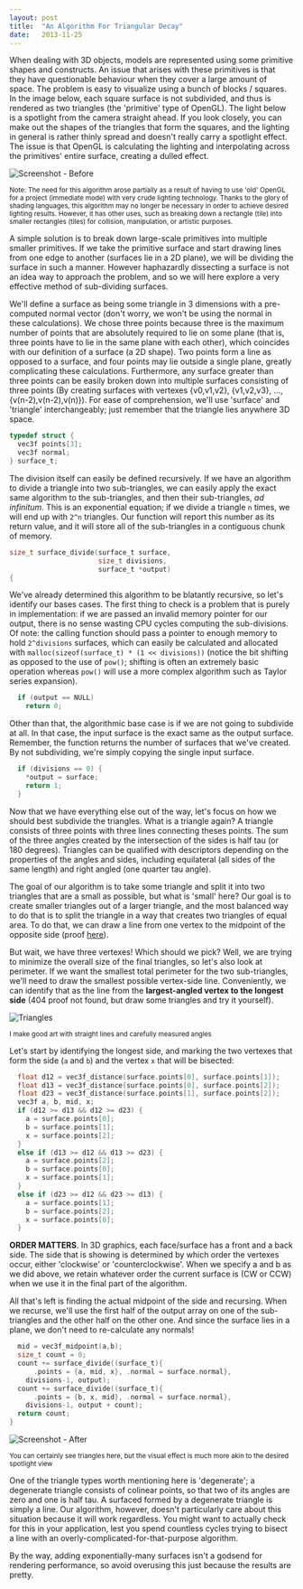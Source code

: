 ```yaml
---
layout: post
title:  "An Algorithm For Triangular Decay"
date:   2013-11-25
---
```


When dealing with 3D objects, models are represented using some primitive shapes and constructs.  An issue that arises with these primitives is that they have questionable behaviour when they cover a large amount of space.  The problem is easy to visualize using a bunch of blocks / squares.  In the image below, each square surface is not subdivided, and thus is rendered as two triangles (the 'primitive' type of OpenGL).  The light below is a spotlight from the camera straight ahead.  If you look closely, you can make out the shapes of the triangles that form the squares, and the lighting in general is rather thinly spread and doesn't really carry a spotlight effect.  The issue is that OpenGL is calculating the lighting and interpolating across the primitives' entire surface, creating a dulled effect.

![Screenshot - Before](/imgs/tileblocks_before.png)

<small>Note: The need for this algorithm arose partially as a result of having to use 'old' OpenGL for a project (immediate mode) with very crude lighting technology.  Thanks to the glory of shading languages, this algorithm may no longer be necessary in order to achieve desired lighting results.  However, it has other uses, such as breaking down a rectangle (tile) into smaller rectangles (tiles) for collision, manipulation, or artistic purposes.</small>

A simple solution is to break down large-scale primitives into multiple smaller primitives.  If we take the primitive surface and start drawing lines from one edge to another (surfaces lie in a 2D plane), we will be dividing the surface in such a manner.  However haphazardly dissecting a surface is not an idea way to approach the problem, and so we will here explore a very effective method of sub-dividing surfaces.

We'll define a surface as being some triangle in 3 dimensions with a pre-computed normal vector (don't worry, we won't be using the normal in these calculations).  We chose three points because three is the maximum number of points that are absolutely required to lie on some plane (that is, three points have to lie in the same plane with each other), which coincides with our definition of a surface (a 2D shape).  Two points form a line as opposed to a surface, and four points may lie outside a single plane, greatly complicating these calculations.  Furthermore, any surface greater than three points can be easily broken down into multiple surfaces consisting of three points (By creating surfaces with vertexes {v0,v1,v2}, {v1,v2,v3}, ..., {v(n-2),v(n-2),v(n)}).  For ease of comprehension, we'll use 'surface' and 'triangle' interchangeably; just remember that the triangle lies anywhere 3D space.

```c
typedef struct {
  vec3f points[3];
  vec3f normal;
} surface_t;
```

The division itself can easily be defined recursively.  If we have an algorithm to divide a triangle into two sub-triangles, we can easily apply the exact same algorithm to the sub-triangles, and then their sub-triangles, _ad infinitum_.  This is an exponential equation; if we divide a triangle `n` times, we will end up with `2^n` triangles.  Our function will report this number as its return value, and it will store all of the sub-triangles in a contiguous chunk of memory.

```c
size_t surface_divide(surface_t surface,
                      size_t divisions,
                      surface_t *output)
{
```

We've already determined this algorithm to be blatantly recursive, so let's identify our bases cases.  The first thing to check is a problem that is purely in implementation: if we are passed an invalid memory pointer for our output, there is no sense wasting CPU cycles computing the sub-divisions.  Of note: the calling function should pass a pointer to enough memory to hold `2^divisions` surfaces, which can easily be calculated and allocated with `malloc(sizeof(surface_t) * (1 << divisions))` (notice the bit shifting as opposed to the use of `pow()`; shifting is often an extremely basic operation whereas `pow()` will use a more complex algorithm such as Taylor series expansion).

```c
  if (output == NULL)
    return 0;
```

Other than that, the algorithmic base case is if we are not going to subdivide at all.  In that case, the input surface is the exact same as the output surface.  Remember, the function returns the number of surfaces that we've created.  By not subdividing, we're simply copying the single input surface.

```c
  if (divisions == 0) {
    *output = surface;
    return 1;
  }
```

Now that we have everything else out of the way, let's focus on how we should best subdivide the triangles.  What is a triangle again?  A triangle consists of three points with three lines connecting theses points.  The sum of the three angles created by the intersection of the sides is half tau (or 180 degrees).  Triangles can be qualified with descriptors depending on the properties of the angles and sides, including equilateral (all sides of the same length) and right angled (one quarter tau angle).

The goal of our algorithm is to take some triangle and split it into two triangles that are a small as possible, but what is 'small' here?  Our goal is to create smaller triangles out of a larger triangle, and the most balanced way to do that is to split the triangle in a way that creates two triangles of equal area.  To do that, we can draw a line from one vertex to the midpoint of the opposite side (proof [here](http://jwilson.coe.uga.edu/EMT668/EMAT6680.2000/Lehman/emat6690/bisecttri's/medians.html)).

But wait, we have three vertexes!  Which should we pick?  Well, we are trying to minimize the overall size of the final triangles, so let's also look at perimeter.  If we want the smallest total perimeter for the two sub-triangles, we'll need to draw the smallest possible vertex-side line.  Conveniently, we can identify that as the line from the **largest-angled vertex to the longest side** (404 proof not found, but draw some triangles and try it yourself).

![Triangles](/imgs/triangles.png)

<small>I make good art with straight lines and carefully measured angles</small>

Let's start by identifying the longest side, and marking the two vertexes that form the side (`a` and `b`) and the vertex `x` that will be bisected:

```c
  float d12 = vec3f_distance(surface.points[0], surface.points[1]);
  float d13 = vec3f_distance(surface.points[0], surface.points[2]);
  float d23 = vec3f_distance(surface.points[1], surface.points[2]);
  vec3f a, b, mid, x;
  if (d12 >= d13 && d12 >= d23) {
    a = surface.points[0];
    b = surface.points[1];
    x = surface.points[2];
  }
  else if (d13 >= d12 && d13 >= d23) {
    a = surface.points[2];
    b = surface.points[0];
    x = surface.points[1];
  }
  else if (d23 >= d12 && d23 >= d13) {
    a = surface.points[1];
    b = surface.points[2];
    x = surface.points[0];
  }
```

**ORDER MATTERS**.  In 3D graphics, each face/surface has a front and a back side.  The side that is showing is determined by which order the vertexes occur, either 'clockwise' or 'counterclockwise'.  When we specify a and b as we did above, we retain whatever order the current surface is (CW or CCW) when we use it in the final part of the algorithm.

All that's left is finding the actual midpoint of the side and recursing.  When we recurse, we'll use the first half of the output array on one of the sub-triangles and the other half on the other one.  And since the surface lies in a plane, we don't need to re-calculate any normals!

```c
  mid = vec3f_midpoint(a,b);
  size_t count = 0;
  count += surface_divide((surface_t){
      .points = {a, mid, x}, .normal = surface.normal},
    divisions-1, output);
  count += surface_divide((surface_t){
      .points = {b, x, mid}, .normal = surface.normal},
    divisions-1, output + count);
  return count;
}
```

![Screenshot - After](/imgs/tileblocks_after.png)

<small>You can certainly see triangles here, but the visual effect is much more akin to the desired spotlight view</small>

One of the triangle types worth mentioning here is 'degenerate'; a degenerate triangle consists of colinear points, so that two of its angles are zero and one is half tau.  A surfaced formed by a degenerate triangle is simply a line.  Our algorithm, however, doesn't particularly care about this situation because it will work regardless.  You might want to actually check for this in your application, lest you spend countless cycles trying to bisect a line with an overly-complicated-for-that-purpose algorithm.

By the way, adding exponentially-many surfaces isn't a godsend for rendering performance, so avoid overusing this just because the results are pretty.
